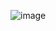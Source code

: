 ![image](https://user-images.githubusercontent.com/68102477/121986459-dc25e380-cdd9-11eb-8cf3-d86f058d1e6f.png)

